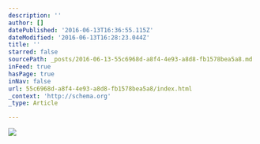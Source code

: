 ```yaml
---
description: ''
author: []
datePublished: '2016-06-13T16:36:55.115Z'
dateModified: '2016-06-13T16:28:23.044Z'
title: ''
starred: false
sourcePath: _posts/2016-06-13-55c6968d-a8f4-4e93-a8d8-fb1578bea5a8.md
inFeed: true
hasPage: true
inNav: false
url: 55c6968d-a8f4-4e93-a8d8-fb1578bea5a8/index.html
_context: 'http://schema.org'
_type: Article

---
```

![](https://the-grid-user-content.s3-us-west-2.amazonaws.com/d4abdbd4-78b5-484c-8c86-ab23a989bc2e.jpg)